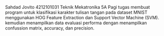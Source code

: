 Sahdad Jovito 
4212101031 
Teknik Mekatronika 5A Pagi 
tugas membuat program untuk klasifikasi karakter tulisan tangan pada dataset MNIST menggunakan HOG Feature Extraction dan Support Vector Machine (SVM). kemudian menampilkan data evaluasi performa dengan menampilkan confussion matrix, accuracy, dan precision.
